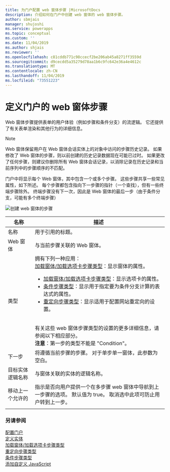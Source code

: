 ```yaml
---
title: 为门户配置 web 窗体步骤 |MicrosoftDocs
description: 介绍如何在门户中创建 web 窗体的 web 窗体步骤。
author: sbmjais
manager: shujoshi
ms.service: powerapps
ms.topic: conceptual
ms.custom: ''
ms.date: 11/04/2019
ms.author: shjais
ms.reviewer: ''
ms.openlocfilehash: c81cddb771c98ccecf2be206ab45a8271ff3559d
ms.sourcegitcommit: d9cecdd5a35279d78aa1b6c9fc642e36a4e4612c
ms.translationtype: MT
ms.contentlocale: zh-CN
ms.lasthandoff: 11/04/2019
ms.locfileid: "73551223"
---
```

# <a name="define-web-form-steps-for-portals"></a>定义门户的 web 窗体步骤

Web 窗体步骤提供表单的用户体验（例如步骤和条件分支）的流逻辑。 它还提供了有关表单渲染和其他行为的详细信息。

> [!NOTE]
> Web 窗体保留用户在 Web 窗体会话实体上的对象中访问的步骤历史记录。 如果修改了 Web 窗体的步骤，则以前创建的历史记录数据现在可能已过时。 如果更改了任何步骤，则建议你删除所有 Web 窗体会话记录，以消除记录在历史记录和当前序列中的步骤顺序的不匹配。

门户中将显示每个 Web 窗体，其中包含一个或多个步骤。 这些步骤共享一些常见属性，如下所述。 每个步骤都包含指向下一步骤的指针（一个查找），但有一些终端步骤除外。 终端步骤没有下一次，因此是 Web 窗体的最后一步（由于条件分支，可能有多个终端步骤）

![创建 web 窗体的步骤](../media/web-form-creation-steps.png "创建 web 窗体的步骤")  

| 名称     | 描述                                    |
|----------|------------------------------------------------|
| 名称     | 用于引用的标题。                    |
| Web 窗体 | 与当前步骤关联的 Web 窗体。 |
|类型|拥有下列一种应用：<br>[加载窗体/加载选项卡步骤类型](load-form-step.md)：显示窗体的属性。 <ul><li>[加载窗体/加载选项卡步骤类型](load-form-step.md)：显示选项卡的属性。</li><li>[条件步骤类型](add-conditional-step.md)：显示用于指定要为条件分支计算的表达式的属性。 </li><li>[重定向步骤类型](add-redirect-step.md)：显示适用于配置网站重定向的设置。</li></ul><br>有关这些 web 窗体步骤类型的设置的更多详细信息，请参阅以下相应部分。<br>**注意**：第一步的类型不能是 "Condition"。|
| 下一步                  | 将遵循当前步骤的步骤。 对于单步单一窗体，此参数为空白。                                                                                                            |
| 目标实体逻辑名称 | 与窗体关联的实体的逻辑名称。                                                                                                                                               |
| 移动上一个允许的    | 指示是否向用户提供一个在多步骤 web 窗体中导航到上一步骤的选项。 默认值为 true。 取消选中此项可防止用户转到上一步。 |
||

### <a name="see-also"></a>另请参阅

[配置门户](configure-portal.md)  
[定义实体](entity-forms.md)  
[加载窗体/加载选项卡步骤类型](load-form-step.md)  
[重定向步骤类型](add-redirect-step.md)  
[条件步骤类型](add-conditional-step.md)  
[添加自定义 JavaScript](add-custom-javascript.md)  

